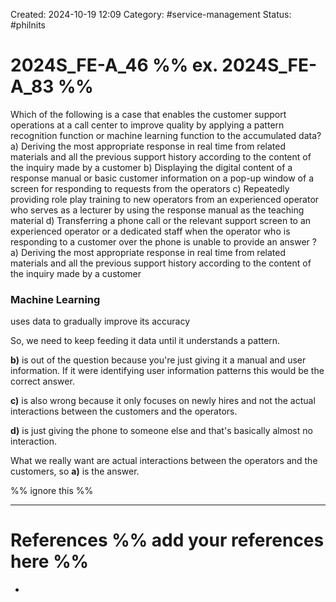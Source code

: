 Created: 2024-10-19 12:09
Category: #service-management
Status: #philnits



# 2024S_FE-A_46 %% ex. 2024S_FE-A_83 %%

Which of the following is a case that enables the customer support operations at a call
center to improve quality by applying a pattern recognition function or machine learning
function to the accumulated data?
a) Deriving the most appropriate response in real time from related materials and all the
previous support history according to the content of the inquiry made by a customer
b) Displaying the digital content of a response manual or basic customer information on a
pop-up window of a screen for responding to requests from the operators
c) Repeatedly providing role play training to new operators from an experienced operator
who serves as a lecturer by using the response manual as the teaching material
d) Transferring a phone call or the relevant support screen to an experienced operator or a
dedicated staff when the operator who is responding to a customer over the phone is
unable to provide an answer
?
a) Deriving the most appropriate response in real time from related materials and all the
previous support history according to the content of the inquiry made by a customer

### Machine Learning
uses data to gradually improve its accuracy

So, we need to keep feeding it data until it understands a pattern.

**b)** is out of the question because you're just giving it a manual and user information. If it were identifying user information patterns this would be the correct answer.

**c)** is also wrong because it only focuses on newly hires and not the actual interactions between the customers and the operators.

**d)** is just giving the phone to someone else and that's basically almost no interaction.

What we really want are actual interactions between the operators and the customers, so **a)** is the answer.




%% ignore this %%

---









# References %% add your references here %%
- 